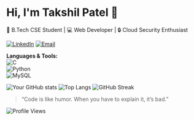 
# Hi, I'm Takshil Patel 👋  
🚀 B.Tech CSE Student | 💻 Web Developer | 🔒 Cloud Security Enthusiast

[![LinkedIn](https://img.shields.io/badge/LinkedIn-blue?logo=linkedin)](https://linkedin.com/in/takshil-patel-615517376)
[![Email](https://img.shields.io/badge/Email-D14836?logo=gmail&logoColor=white)](mailto:ptakshil620@gmail.com)

**Languages & Tools:**  
![C](https://img.shields.io/badge/C-00599C?logo=c&logoColor=white)  
![Python](https://img.shields.io/badge/Python-3776AB?logo=python&logoColor=white)   
![MySQL](https://img.shields.io/badge/MySQL-005C84?logo=mysql&logoColor=white)

![Your GitHub stats](https://github-readme-stats.vercel.app/api?username=takshilpatel26&show_icons=true&theme=tokyonight)
![Top Langs](https://github-readme-stats.vercel.app/api/top-langs/?username=takshilpatel26&layout=compact&theme=tokyonight)
![GitHub Streak](https://streak-stats.demolab.com?user=takshilpatel26&theme=tokyonight&border_radius=6)

> “Code is like humor. When you have to explain it, it’s bad.”
>   

![Profile Views](https://komarev.com/ghpvc/?username=takshilpatel26&style=flat-square)  


